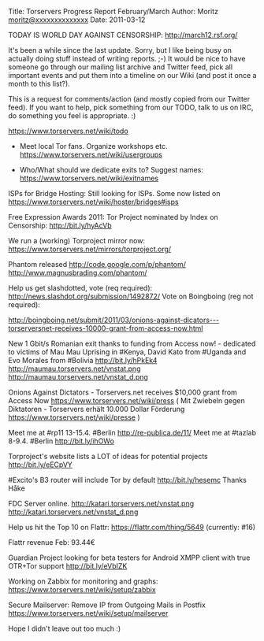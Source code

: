Title:  Torservers Progress Report February/March
Author: Moritz <moritz@xxxxxxxxxxxxxx>
Date: 2011-03-12


TODAY IS WORLD DAY AGAINST CENSORSHIP: <http://march12.rsf.org/>

It's been a while since the last update. Sorry, but I like being busy on
actually doing stuff instead of writing reports. ;-) It would be nice to
have someone go through our mailing list archive and Twitter feed, pick
all important events and put them into a timeline on our Wiki (and post
it once a month to this list?).

This is a request for comments/action (and mostly copied from our
Twitter feed). If you want to help, pick something from our TODO, talk
to us on IRC, do something you feel is appropriate. :)

<https://www.torservers.net/wiki/todo>

- Meet local Tor fans. Organize workshops etc.
 <https://www.torservers.net/wiki/usergroups>

- Who/What should we dedicate exits to? Suggest names:
 <https://www.torservers.net/wiki/exitnames>

ISPs for Bridge Hosting: Still looking for ISPs. Some now listed on
 <https://www.torservers.net/wiki/hoster/bridges#isps>

Free Expression Awards 2011: Tor Project nominated by Index on
Censorship: <http://bit.ly/hyAcVb>

We run a (working) Torproject mirror now:
 <https://www.torservers.net/mirrors/torproject.org/>

Phantom released <http://code.google.com/p/phantom/>
<http://www.magnusbrading.com/phantom/>

Help us get slashdotted, vote (req required):
 <http://news.slashdot.org/submission/1492872/>
Vote on Boingboing (reg not required):
 
<http://boingboing.net/submit/2011/03/onions-against-dicators---torserversnet-receives-10000-grant-from-access-now.html>

New 1 Gbit/s Romanian exit thanks to funding from Access now! -
dedicated to victims of Mau Mau Uprising in #Kenya, David Kato from
#Uganda and Evo Morales from #Bolivia <http://bit.ly/hPkEk4>
<http://maumau.torservers.net/vnstat.png>
<http://maumau.torservers.net/vnstat_d.png>

Onions Against Dictators - Torservers.net receives $10,000 grant from
Access Now <https://www.torservers.net/wiki/press>
( Mit Zwiebeln gegen Diktatoren - Torservers erhält 10.000 Dollar
Förderung <https://www.torservers.net/wiki/presse> )

Meet me at #rp11 13-15.4. #Berlin <http://re-publica.de/11/>
Meet me at #tazlab 8-9.4. #Berlin <http://bit.ly/ihOWo>

Torproject's website lists a LOT of ideas for potential projects
<http://bit.ly/eECpVY>

#Excito's B3 router will include Tor by default <http://bit.ly/hesemc>
Thanks Håke

FDC Server online.
<http://katari.torservers.net/vnstat.png>
<http://katari.torservers.net/vnstat_d.png>

Help us hit the Top 10 on Flattr: <https://flattr.com/thing/5649>
(currently: #16)

Flattr revenue Feb: 93.44€

Guardian Project looking for beta testers for Android XMPP client with
true OTR+Tor support <http://bit.ly/eVbIZK>

Working on Zabbix for monitoring and graphs:
 <https://www.torservers.net/wiki/setup/zabbix>

Secure Mailserver: Remove IP from Outgoing Mails in Postfix
 <https://www.torservers.net/wiki/setup/mailserver>

Hope I didn't leave out too much :)
